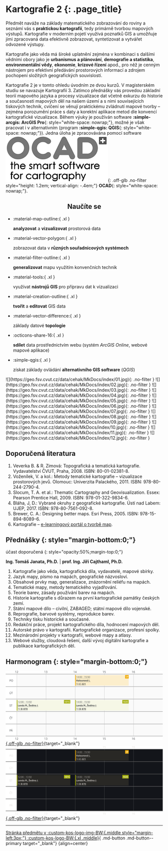 
# Kartografie 2 {: .page_title}

Předmět naváže na základy matematického zobrazování do roviny a seznámí vás s __praktickou kartografií__, tedy primárně tvorbou mapových výstupů. Kartografie v moderním pojetí využívá poznatků GIS a umožňuje jimi zpracovaná data efektivně zobrazovat, syntetizovat a vytvářet odvozené výstupy.

Kartografie jako věda má široké uplatnění zejména v kombinaci s dalšími vědními obory jako je __urbanismus a plánování__, __demografie a statistika__, __environmentální vědy__, __ekonomie__, __krizové řízení__ apod., pro něž je cenným nástrojem pro efektivní předávání prostorových informací a zdrojem pochopení složitých geografických souvislostí.

Kartografie 2 je v tomto ohledu úvodním ze dvou kurzů. V magisterském studiu se navazuje Kartografií 3. Zatímco přednášky vás provedou základní teorií mapového jazyka a procesy vizualizace dat včetně exkurzu do historie a současnosti mapových děl na našem území a s nimi souvisejících tiskových technik, cvičení se věnují praktickému zvládnutí mapové tvorby – zejména porozumění práce s daty a korektní aplikace metod dle konvencí kartografické vizualizace. Během výuky je používán software __:simple-arcgis: ArcGIS Pro__{: style="white-space: nowrap;"}, možné je však pracovat i v alternativním (program __:simple-qgis: QGIS__{: style="white-space: nowrap;"}). Jedna úloha je zpracovávána pomocí software ![](assets/icon-ocad.png){: .off-glb .no-filter style="height: 1.2em; vertical-align: -.4em;"} __OCAD__{: style="white-space: nowrap;"}.

<h2 style="text-align:center;">Naučíte se</h2>
<!-- styl je zde pridany HTML tagem (ne pomoci '##'), aby se text neobjevil v tabulce obsahu vlevo na strance -->

<div class="grid cards grid_icon_info smaller_padding" markdown> <!-- specificky format gridu (trida "grid_icon_info") na miru uvodni strance predmetu -->

-   :material-map-outline:{ .xl }

    __analyzovat__ a __vizualizovat__ prostorová data

-   :material-vector-polygon:{ .xl }

    zobrazovat data v __různých souřadnicových systémech__

-   :material-filter-outline:{ .xl }

    __generalizovat__ mapu využitím konvenčních technik

-   :material-tools:{ .xl }

    využívat __nástrojů GIS__ pro přípravu dat k vizualizaci

-   :material-creation-outline:{ .xl }

    __tvořit__ a __editovat__ GIS data

-   :material-vector-difference:{ .xl }

    základy datové __topologie__

-   :octicons-share-16:{ .xl }

    __sdílet__ data prostřednictvím webu (systém _ArcGIS Online_, webové mapové aplikace)

-   :simple-qgis:{ .xl }

    získat základy ovládání __alternativního GIS software__ (_QGIS_)


</div>

<div class="gallery_container" markdown>
![](https://geo.fsv.cvut.cz/data/cehak/MkDocs/index/01.jpg){: .no-filter }
![](https://geo.fsv.cvut.cz/data/cehak/MkDocs/index/02.jpg){: .no-filter }
![](https://geo.fsv.cvut.cz/data/cehak/MkDocs/index/03.jpg){: .no-filter }
![](https://geo.fsv.cvut.cz/data/cehak/MkDocs/index/04.jpg){: .no-filter }
![](https://geo.fsv.cvut.cz/data/cehak/MkDocs/index/05.jpg){: .no-filter }
![](https://geo.fsv.cvut.cz/data/cehak/MkDocs/index/06.jpg){: .no-filter }
![](https://geo.fsv.cvut.cz/data/cehak/MkDocs/index/07.jpg){: .no-filter }
![](https://geo.fsv.cvut.cz/data/cehak/MkDocs/index/08.jpg){: .no-filter }
![](https://geo.fsv.cvut.cz/data/cehak/MkDocs/index/09.jpg){: .no-filter }
![](https://geo.fsv.cvut.cz/data/cehak/MkDocs/index/10.jpg){: .no-filter }
![](https://geo.fsv.cvut.cz/data/cehak/MkDocs/index/11.jpg){: .no-filter }
![](https://geo.fsv.cvut.cz/data/cehak/MkDocs/index/12.jpg){: .no-filter }
</div>

## Doporučená literatura

1. Veverka B. & R. Zimová: Topografická a tematická kartografie. Vydavatelství ČVUT, Praha, 2008. ISBN: 80-01-02381-8.
2. Voženílek, V. a kol.: Metody tematické kartografie – vizualizace prostorových jevů. Olomouc: Univerzita Palackého, 2011. ISBN: 978-80-244-2790-4.
3. Slocum, T. A. et al.: Thematic Cartography and Geovisualization. Essex: Pearson Prentice Hall, 2009. ISBN: 978-01-322-9834-6.
4. Bláha, J, D.: Vybrané okruhy z geografické kartografie. Ústí nad Labem: UJEP, 2017. ISBN: 978-80-7561-092-8.
5. Brewer, C. A.: Designing better maps. Esri Press, 2005. ISBN: 978-15-894-8089-6.
6. Kartografie – [e-learningový portál o tvorbě map](http://gis.fsv.cvut.cz/kartografie/).

## Přednášky {: style="margin-bottom:0;"}

účast doporučená
{: style="opacity:50%;margin-top:0;"}

<!--![](https://geomatics.fsv.cvut.cz/wp-content/uploads/2022/01/03-edit_export@0.5x-2.jpg){: .off-glb .no-filter style="height: 1.5em; vertical-align: -.4em; clip-path: circle();"} -->
__Ing. Tomáš Janata, Ph.D.__ | __prof. Ing. Jiří Cajthaml, Ph.D.__

1. Kartografie jako věda, kartografická díla, vydavatelé, mapové sbírky.
2. Jazyk mapy, písmo na mapách, geografické názvosloví.
3. Obsahové prvky map, generalizace, znázornění reliéfu na mapách.
4. Tematické mapy, metody tematického vyjadřování.
5. Teorie barev, zásady používání barev na mapách.
6. Historie kartografie s důrazem na první kartografické památky českých zemí. 
7. Státní mapové dílo – civilní, ZABAGED; státní mapové dílo vojenské.
8. Reprografie, barvové systémy, reprodukce barev.
9. Techniky tisku historické a současné.
10. Redakční práce, projekt kartografického díla, hodnocení mapových děl.
11. Autorské právo v kartografii. Kartografické organizace, profesní spolky.
12. Mezinárodní projekty v kartografii, webové mapy a atlasy.
13. Webové služby, cloudová řešení, další vývoj digitální kartografie a publikace kartografických děl.

## Harmonogram {: style="margin-bottom:0;"}

[![](./assets/index/schedule.svg#only-light){.off-glb .no-filter}](https://kos.cvut.cz/schedule/course/1551GIS/semester/B232){target="_blank"}
[![](./assets/index/schedule_dark.svg#only-dark){.off-glb .no-filter}](https://kos.cvut.cz/schedule/course/1551GIS/semester/B232){target="_blank"}

---

[Stránka předmětu v :custom-kos-logo-img-BW:{.middle style="margin-left:3px;"} :custom-kos-logo-BW:{.xl .middle}](https://kos.cvut.cz/course-syllabus/155KAT2/B241){ .md-button .md-button--primary target="_blank"}
{align=center}

<br>